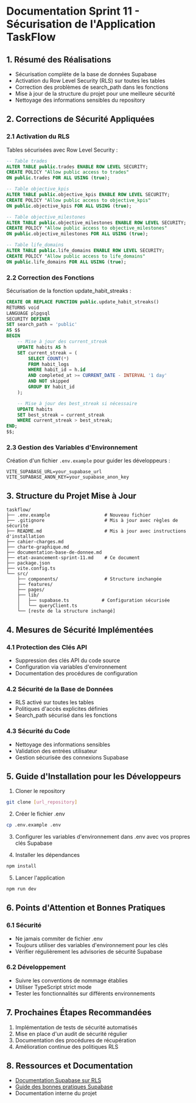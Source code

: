 # Documentation Sprint 11 - Sécurisation de l'Application TaskFlow

## 1. Résumé des Réalisations
- Sécurisation complète de la base de données Supabase
- Activation du Row Level Security (RLS) sur toutes les tables
- Correction des problèmes de search_path dans les fonctions
- Mise à jour de la structure du projet pour une meilleure sécurité
- Nettoyage des informations sensibles du repository

## 2. Corrections de Sécurité Appliquées

### 2.1 Activation du RLS
Tables sécurisées avec Row Level Security :
```sql
-- Table trades
ALTER TABLE public.trades ENABLE ROW LEVEL SECURITY;
CREATE POLICY "Allow public access to trades"
ON public.trades FOR ALL USING (true);

-- Table objective_kpis
ALTER TABLE public.objective_kpis ENABLE ROW LEVEL SECURITY;
CREATE POLICY "Allow public access to objective_kpis"
ON public.objective_kpis FOR ALL USING (true);

-- Table objective_milestones
ALTER TABLE public.objective_milestones ENABLE ROW LEVEL SECURITY;
CREATE POLICY "Allow public access to objective_milestones"
ON public.objective_milestones FOR ALL USING (true);

-- Table life_domains
ALTER TABLE public.life_domains ENABLE ROW LEVEL SECURITY;
CREATE POLICY "Allow public access to life_domains"
ON public.life_domains FOR ALL USING (true);
```

### 2.2 Correction des Fonctions
Sécurisation de la fonction update_habit_streaks :
```sql
CREATE OR REPLACE FUNCTION public.update_habit_streaks()
RETURNS void
LANGUAGE plpgsql
SECURITY DEFINER
SET search_path = 'public'
AS $$
BEGIN
    -- Mise à jour des current_streak
    UPDATE habits AS h
    SET current_streak = (
        SELECT COUNT(*)
        FROM habit_logs
        WHERE habit_id = h.id
        AND completed_at >= CURRENT_DATE - INTERVAL '1 day'
        AND NOT skipped
        GROUP BY habit_id
    );

    -- Mise à jour des best_streak si nécessaire
    UPDATE habits
    SET best_streak = current_streak
    WHERE current_streak > best_streak;
END;
$$;
```

### 2.3 Gestion des Variables d'Environnement
Création d'un fichier `.env.example` pour guider les développeurs :
```env
VITE_SUPABASE_URL=your_supabase_url
VITE_SUPABASE_ANON_KEY=your_supabase_anon_key
```

## 3. Structure du Projet Mise à Jour
```
taskflow/
├── .env.example                    # Nouveau fichier
├── .gitignore                      # Mis à jour avec règles de sécurité
├── README.md                       # Mis à jour avec instructions d'installation
├── cahier-charges.md
├── charte-graphique.md
├── documentation-base-de-donnee.md
├── etat-avancement-sprint-11.md    # Ce document
├── package.json
├── vite.config.ts
└── src/
    ├── components/                 # Structure inchangée
    ├── features/
    ├── pages/
    ├── lib/
    │   ├── supabase.ts            # Configuration sécurisée
    │   └── queryClient.ts
    └── [reste de la structure inchangé]
```

## 4. Mesures de Sécurité Implémentées

### 4.1 Protection des Clés API
- Suppression des clés API du code source
- Configuration via variables d'environnement
- Documentation des procédures de configuration

### 4.2 Sécurité de la Base de Données
- RLS activé sur toutes les tables
- Politiques d'accès explicites définies
- Search_path sécurisé dans les fonctions

### 4.3 Sécurité du Code
- Nettoyage des informations sensibles
- Validation des entrées utilisateur
- Gestion sécurisée des connexions Supabase

## 5. Guide d'Installation pour les Développeurs

1. Cloner le repository
```bash
git clone [url_repository]
```

2. Créer le fichier .env
```bash
cp .env.example .env
```

3. Configurer les variables d'environnement dans .env avec vos propres clés Supabase

4. Installer les dépendances
```bash
npm install
```

5. Lancer l'application
```bash
npm run dev
```

## 6. Points d'Attention et Bonnes Pratiques

### 6.1 Sécurité
- Ne jamais commiter de fichier .env
- Toujours utiliser des variables d'environnement pour les clés
- Vérifier régulièrement les advisories de sécurité Supabase

### 6.2 Développement
- Suivre les conventions de nommage établies
- Utiliser TypeScript strict mode
- Tester les fonctionnalités sur différents environnements

## 7. Prochaines Étapes Recommandées

1. Implémentation de tests de sécurité automatisés
2. Mise en place d'un audit de sécurité régulier
3. Documentation des procédures de récupération
4. Amélioration continue des politiques RLS

## 8. Ressources et Documentation
- [Documentation Supabase sur RLS](https://supabase.com/docs/guides/auth/row-level-security)
- [Guide des bonnes pratiques Supabase](https://supabase.com/docs/guides/database/best-practices)
- Documentation interne du projet
